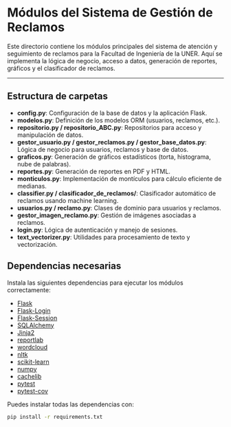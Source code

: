 
# Módulos del Sistema de Gestión de Reclamos

Este directorio contiene los módulos principales del sistema de atención y seguimiento de reclamos para la Facultad de Ingeniería de la UNER. Aquí se implementa la lógica de negocio, acceso a datos, generación de reportes, gráficos y el clasificador de reclamos.

---

## Estructura de carpetas

- **config.py**: Configuración de la base de datos y la aplicación Flask.
- **modelos.py**: Definición de los modelos ORM (usuarios, reclamos, etc.).
- **repositorio.py / repositorio_ABC.py**: Repositorios para acceso y manipulación de datos.
- **gestor_usuario.py / gestor_reclamos.py / gestor_base_datos.py**: Lógica de negocio para usuarios, reclamos y base de datos.
- **graficos.py**: Generación de gráficos estadísticos (torta, histograma, nube de palabras).
- **reportes.py**: Generación de reportes en PDF y HTML.
- **monticulos.py**: Implementación de montículos para cálculo eficiente de medianas.
- **classifier.py / clasificador_de_reclamos/**: Clasificador automático de reclamos usando machine learning.
- **usuarios.py / reclamo.py**: Clases de dominio para usuarios y reclamos.
- **gestor_imagen_reclamo.py**: Gestión de imágenes asociadas a reclamos.
- **login.py**: Lógica de autenticación y manejo de sesiones.
- **text_vectorizer.py**: Utilidades para procesamiento de texto y vectorización.

## Dependencias necesarias

Instala las siguientes dependencias para ejecutar los módulos correctamente:

- [Flask](https://flask.palletsprojects.com/)
- [Flask-Login](https://flask-login.readthedocs.io/)
- [Flask-Session](https://pythonhosted.org/Flask-Session/)
- [SQLAlchemy](https://www.sqlalchemy.org/)
- [Jinja2](https://jinja.palletsprojects.com/)
- [reportlab](https://www.reportlab.com/dev/docs/)
- [wordcloud](https://github.com/amueller/word_cloud)
- [nltk](https://www.nltk.org/)
- [scikit-learn](https://scikit-learn.org/)
- [numpy](https://numpy.org/)
- [cachelib](https://github.com/pallets/cachelib)
- [pytest](https://docs.pytest.org/)
- [pytest-cov](https://pytest-cov.readthedocs.io/)

Puedes instalar todas las dependencias con:

```bash
pip install -r requirements.txt
```
